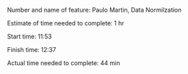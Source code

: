 Number and name of feature: Paulo Martin, Data Normilzation

Estimate of time needed to complete: 1 hr

Start time: 11:53

Finish time: 12:37

Actual time needed to complete: 44 min